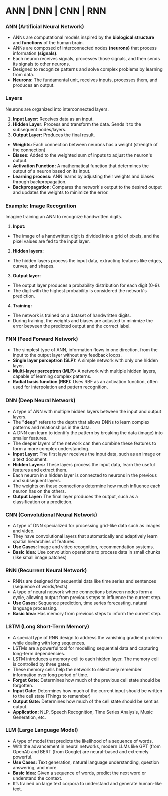 # ANN | DNN | CNN | RNN

### ANN (Artificial Neural Network)
- ANNs are computational models inspired by the **biological structure** and **functions** of the human brain.
- ANNs are composed of interconnected nodes **(neurons)** that process information **(signals)**.
- Each neuron receives signals, processes those signals, and then sends its signals to other neurons.
- Designed to recognize patterns and solve complex problems by learning from data.
- **Neurons:** The fundamental unit, receives inputs, processes them, and produces an output.

### Layers 
Neurons are organized into interconnected layers.
1. **Input Layer:** Receives data as an input.
2. **Hidden Layer:** Process and transform the data. Sends it to the subsequent nodes/layers.
3. **Output Layer:** Produces the final result.
- **Weights:** Each connection between neurons has a weight (strength of the connection)
- **Biases:** Added to the weighted sum of inputs to adjust the neuron's output.
- **Activation Function:** A mathematical function that determines the output of a neuron based on its input.
- **Learning process:** ANN learns by adjusting their weights and biases through backpropagation.
- **Backpropagation:** Compares the network's output to the desired output and updates the weights to minimize the error. 

### **Example: Image Recognition**
Imagine training an ANN to recognize handwritten digits.

1. **Input:** 
- The image of a handwritten digit is divided into a grid of pixels, and the pixel values are fed to the input layer.

2. **Hidden layers:** 
- The hidden layers process the input data, extracting features like edges, curves, and shapes.

3. **Output layer:** 
- The output layer produces a probability distribution for each digit (0-9).
- The digit with the highest probability is considered the network's prediction.

4. **Training:** 
- The network is trained on a dataset of handwritten digits.
- During training, the weights and biases are adjusted to minimize the error between the predicted output and the correct label.

### **FNN (Feed Forward Network)**
- The simplest type of ANN, information flows in one direction, from the input to the output layer without any feedback loops.
- **Single layer perceptron (SLP):** A simple network with only one hidden layer.
- **Multi-layer perceptron (MLP):** A network with multiple hidden layers, capable of learning complex patterns.
- **Radial basis function (RBF):** Uses RBF as an activation function, often used for interpolation and pattern recognition.

### **DNN (Deep Neural Network)**
- A type of ANN with multiple hidden layers between the input and output layers.
- The **"deep"** refers to the depth that allows DNNs to learn complex patterns and relationships in the data.
- A DNN can learn to identify the pattern by breaking the data (image) into smaller features.
- The deeper layers of the network can then combine these features to form a more complex understanding.
- **Input Layer:** The first layer receives the input data, such as an image or a text document.
- **Hidden Layers:** These layers process the input data, learn the useful features and extract them.
- Each neuron in a hidden layer is connected to neurons in the previous and subsequent layers.
- The weights on these connections determine how much influence each neuron has on the others.
- **Output Layer:** The final layer produces the output, such as a classification or a prediction.

### **CNN (Convolutional Neural Network)**
- A type of DNN specialized for processing grid-like data such as images and video.
- They have convolutional layers that automatically and adaptively learn spatial hierarchies of features.
- **Use Cases:** Image and video recognition, recommendation systems.
- **Basic Idea:** Use convolution operations to process data in small chunks (like small image patches)

### **RNN (Recurrent Neural Network)**
- RNNs are designed for sequential data like time series and sentences (sequence of words/texts)
- A type of neural network where connections between nodes form a cycle, allowing output from previous steps to influence the current step.
- **Use Cases:** Sequence prediction, time series forecasting, natural language processing.
- **Basic Idea:** Has memory from previous steps to inform the current step.

### **LSTM (Long Short-Term Memory)**
- A special type of RNN design to address the vanishing gradient problem while dealing with long sequences.
- LSTMs are a powerful tool for modelling sequential data and capturing long-term dependencies.
- LSTM introduces a memory cell to each hidden layer. The memory cell is controlled by three gates.
- These memory cells help the network to selectively remember information over long period of time.
- **Forget Gate:** Determines how much of the previous cell state should be forgotten.
- **Input Gate:** Determines how much of the current input should be written to the cell state (Things to remember)
- **Output Gate:** Determines how much of the cell state should be sent as output.
- **Application:** NLP, Speech Recognition, Time Series Analysis, Music Generation, etc.

### **LLM (Large Language Model)**
- A type of model that predicts the likelihood of a sequence of words.
- With the advancement in neural networks, modern LLMs like GPT (from OpenAI) and BERT (from Google) are neural-based and extremely powerful.
- **Use Cases:** Text generation, natural language understanding, question answering, and more.
- **Basic Idea:** Given a sequence of words, predict the next word or understand the context.
- It’s trained on large text corpora to understand and generate human-like text.
